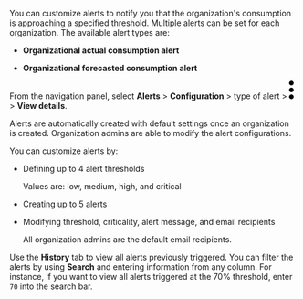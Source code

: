 You can customize alerts to notify you that the organization's consumption is approaching a specified threshold. Multiple alerts can be set for each organization. The available alert types are:

-   **Organizational actual consumption alert**


-   **Organizational forecasted consumption alert**


From the navigation panel, select **Alerts** > **Configuration** > type of alert > ![""](Images/zsz1597101912145.svg) > **View details**.

Alerts are automatically created with default settings once an organization is created. Organization admins are able to modify the alert configurations.

You can customize alerts by:

-   Defining up to 4 alert thresholds

    Values are: low, medium, high, and critical


-   Creating up to 5 alerts


-   Modifying threshold, criticality, alert message, and email recipients

    All organization admins are the default email recipients.


Use the **History** tab to view all alerts previously triggered. You can filter the alerts by using **Search** and entering information from any column. For instance, if you want to view all alerts triggered at the 70% threshold, enter `70` into the search bar.


